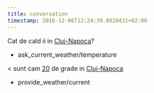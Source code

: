 ```yaml
---
title: conversation
timestamp: 2016-12-06T12:24:39.0910431+02:00
---
```


Cat de cald ii in [Cluj-Napoca](city)?
* ask_current_weather/temperature

< sunt cam [20](temperature) de grade in [Cluj-Napoca](city)
* provide_weather/current
